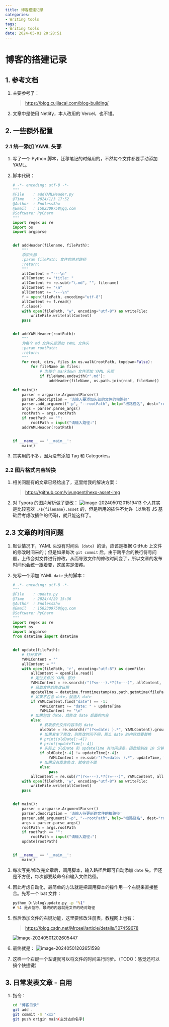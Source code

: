 ```yaml
---
title: 博客搭建记录
categories:
- Writing tools
tags:
- Writing tools
date: 2024-05-01 20:28:51
---
```


# 博客的搭建记录

## 1. 参考文档

1. 主要参考了：

    > https://blog.cuijiacai.com/blog-building/

2. 文章中是使用 Netlify，本人改用的 Vercel，也不错。

## 2. 一些额外配置

### 2.1 统一添加 YAML 头部

1. 写了一个 Python 脚本，迁移笔记的时候用的，不然每个文件都要手动添加 YAML。

2. 脚本代码：
    ```python
    # -*- encoding: utf-8 -*-
    """
    @File    : addYAMLHeader.py
    @Time    : 2024/1/3 17:52
    @Author  : EndlessShw
    @Email   : 1502309758@qq.com
    @Software: PyCharm
    """
    import regex as re
    import os
    import argparse
    
    
    def addHeader(filename, filePath):
        """
        添加头部
        :param filePath: 文件的绝对路径
        :return:
        """
        allContent = "---\n"
        allContent += "title: "
        allContent += re.sub(r"\.md", "", filename)
        allContent += "\n"
        allContent += "---\n"
        f = open(filePath, encoding="utf-8")
        allContent += f.read()
        f.close()
        with open(filePath, "w", encoding="utf-8") as writeFile:
            writeFile.write(allContent)
        pass
    
    
    def addYAMLHeader(rootPath):
        """
        为每个 md 文件头部添加 YAML 文件头
        :param rootPath:
        :return:
        """
        for root, dirs, files in os.walk(rootPath, topdown=False):
            for fileName in files:
                # 为每个 markdown 文件添加 YAML 头部
                if fileName.endswith(r".md"):
                    addHeader(fileName, os.path.join(root, fileName))
    
    def main():
        parser = argparse.ArgumentParser()
        parser.description = '请输入要添加头部的文件的根路径'
        parser.add_argument("-p", "--rootPath", help="根路径名", dest="rootPath", type=str, default="")
        args = parser.parse_args()
        rootPath = args.rootPath
        if rootPath == "":
            rootPath = input("请输入路径:")
        addYAMLHeader(rootPath)
    
    
    if __name__ == '__main__':
        main()
    ```

3. 其实用的不多，因为没有添加 Tag 和 Categories。

### 2.2 图片格式内容转换

1. 相关问题有的文章已经给出了，这里给我的解决方案：

    > https://github.com/yiyungent/hexo-asset-img

2. 对 Typora 的图片解析做了更改：
    ![image-20240501201519413](博客搭建记录/image-20240501201519413.png)
    个人其实是比较喜欢 `./${filename}.asset` 的，但是所用的插件不允许（以后有 JS 基础后考虑改插件的代码)，就只能这样了。

## 2.3 文章的时间问题

1. 默认情况下，YAML 头没有时间头（`date`）的话，应该是根据 GitHub 上文件的修改时间来的；但是如果每次 `git commit` 后，由于跨平台的换行符号问题，上传会对文件进行修改，从而导致文件的修改时间变了，所以文章的发布时间也会统一跟着变，这属实是蛋疼。

2. 先写一个添加 YAML `date` 头的脚本：
    ```python
    # -*- encoding: utf-8 -*-
    """
    @File    : update.py
    @Time    : 2024/4/29 15:36
    @Author  : EndlessShw
    @Email   : 1502309758@qq.com
    @Software: PyCharm
    """
    import regex as re
    import os
    import argparse
    from datetime import datetime
    
    
    def update(filePath):
        # 打开文件
        YAMLContent = ""
        allContent = ""
        with open(filePath, 'r', encoding="utf-8") as openFile:
            allContent = openFile.read()
            # 定位文件的 YAML 部分
            YAMLContent = re.search(r"(?<=---).*?(?=---)", allContent, re.S).group(0)
            # 获取文件的修改日期
            updateTime = datetime.fromtimestamp(os.path.getmtime(filePath)).strftime("%Y-%m-%d %H:%M:%S")
            # 如果不包含 date，就插入 date
            if YAMLContent.find("date") == -1:
                YAMLContent += "date: " + updateTime
                YAMLContent += "\n"
            # 如果包含 date，就修改 date 后面的内容
            else:
                # 获取原先文件内容中的 date
                oldDate = re.search(r"(?<=date: ).*", YAMLContent).group(0)
                # 如果发生了修改，则修改时间不同，那么 date 的内容就要替换
                # print(oldDate[:-4])
                # print(updateTime[:-4])
                # 实际上 oldDate 和 updateTime 有时间误差，因此控制在 10 分钟内
                if oldDate[:-4] != updateTime[:-4]:
                    YAMLContent = re.sub(r"(?<=date: ).*", updateTime, YAMLContent)
                # 如果没有发生修改，就啥也不做
                else:
                    pass
            allContent = re.sub(r"(?<=---).*?(?=---)", YAMLContent, allContent, 1, re.S)
        with open(filePath, 'w', encoding="utf-8") as writeFile:
            writeFile.write(allContent)
        pass
    
    
    def main():
        parser = argparse.ArgumentParser()
        parser.description = '请输入待更新的文件的根路径'
        parser.add_argument("-p", "--rootPath", help="根路径名", dest="rootPath", type=str, default="")
        args = parser.parse_args()
        rootPath = args.rootPath
        if rootPath == "":
            rootPath = input("请输入路径:")
        update(rootPath)
    
    
    if __name__ == '__main__':
        main()
    ```

3. 每次写完/修改完文章后，调用脚本，输入路径后即可自动添加 `date` 头。但还是不方便，每次都要敲命令和输入文件路径。

4. 因此考虑自动化，最简单的方法就是把调用脚本的操作用一个右键来直接整合。先写一个 bat 文件：
    ```bat
    python D:\blog\update.py -p "%1"
    # %1 是占位符，最终的内容就是文件的绝对路径
    ```

5. 然后添加文件的右键功能，这里要修改注册表，教程网上也有：

    > https://blog.csdn.net/Mrceel/article/details/107459678

    ![image-20240501202605447](博客搭建记录/image-20240501202605447.png)

6. 最终就是：
    ![image-20240501202651598](博客搭建记录/image-20240501202651598.png)

7. 这样一个右键一个左键就可以将文件的时间进行同步。（TODO：感觉还可以搞个快捷键）

## 3. 日常发表文章 - 自用

1. 指令：
    ```bash
    cd "博客目录"
    git add .
    git commit -m "xxx"
    git push origin main(主分支的名字)
    ```
